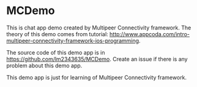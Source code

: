 # MCDemo
This is chat app demo created by Multipeer Connectivity framework. The theory of this demo comes from tutorial: http://www.appcoda.com/intro-multipeer-connectivity-framework-ios-programming.

The source code of this demo app is in https://github.com/lm2343635/MCDemo. Create an issue if there is any problem about this demo app.

This demo app is just for learning of  Multipeer Connectivity framework.
